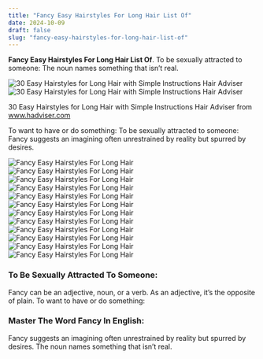```yaml
---
title: "Fancy Easy Hairstyles For Long Hair List Of"
date: 2024-10-09
draft: false
slug: "fancy-easy-hairstyles-for-long-hair-list-of" 
---
```


**Fancy Easy Hairstyles For Long Hair List Of**. To be sexually attracted to someone: The noun names something that isn’t real.

![30 Easy Hairstyles for Long Hair with Simple Instructions Hair Adviser](https://i0.wp.com/www.hadviser.com/wp-content/uploads/2020/08/10-easy-long-hairstyle-CMID-CPjOW1.jpg?resize=898%2C1123&ssl=1)![30 Easy Hairstyles for Long Hair with Simple Instructions Hair Adviser](https://i0.wp.com/www.hadviser.com/wp-content/uploads/2020/08/10-easy-long-hairstyle-CMID-CPjOW1.jpg?resize=898%2C1123&ssl=1)

30 Easy Hairstyles for Long Hair with Simple Instructions Hair Adviser from www.hadviser.com

To want to have or do something: To be sexually attracted to someone: Fancy suggests an imagining often unrestrained by reality but spurred by desires.

![Fancy Easy Hairstyles For Long Hair ](https://cdn2.fabbon.com/uploads/article/image/1360/simple-updo-hairstyles.jpg " 55 Simple And Easy Updo Hairstyles For All Hair Lengths Fabbon")![Fancy Easy Hairstyles For Long Hair ](https://i.pinimg.com/originals/b2/f9/87/b2f98702cde2dbbec371eda94d44776b.jpg " 15 Easy Hairstyles For Medium Hair StepbyStep Easy hairstyles, Cool")![Fancy Easy Hairstyles For Long Hair ](https://i.pinimg.com/originals/1e/3c/df/1e3cdf9f14d15334138d3895598b6810.jpg " 20 Party Hairstyles for Long Hair and Easy Steps to Try Them Out")![Fancy Easy Hairstyles For Long Hair ](https://www.alexgaboury.com/wp-content/uploads/2022/09/Easy-Messy-Updo-Hairstyle.jpg " EASY UPDO WEDDING HAIRSTYLE FOR LONG HAIR Alex Gaboury")![Fancy Easy Hairstyles For Long Hair ](https://beautyreflectionsblog.com/wp-content/uploads/2016/10/1501895158-3082-The-French-Roll.jpg " 15 Amazingly Easy Updo Hairstyles for Long Hair")![Fancy Easy Hairstyles For Long Hair ](https://i.pinimg.com/originals/75/52/40/755240274349f418dbce844ccd6e920b.jpg " Artofit")![Fancy Easy Hairstyles For Long Hair ](https://i0.wp.com/www.hadviser.com/wp-content/uploads/2020/08/10-simple-hairstyle-for-long-hair-B-r70XiDmMQ.jpg?resize=1066%2C1069&ssl=1 " 30 Cute, Quick and Easy Hairstyles for Long Hair Hair Adviser")![Fancy Easy Hairstyles For Long Hair ](https://i.ytimg.com/vi/JVPz6q630Bw/maxresdefault.jpg " Perfect Easy Elegant Hairstyles For Long Hair Fine Short Straight Men Cute")![Fancy Easy Hairstyles For Long Hair ](https://theglossychic.com/wp-content/uploads/2020/05/BFBE77D8-53F0-4D2F-B331-0FB757C66AAC.jpeg " 14 Easy Braided Hairstyles For Long Hair The Glossychic")![Fancy Easy Hairstyles For Long Hair ](http://www.gymbuddynow.com/wp-content/uploads/2017/08/4-46.jpg " 8 Amazing Braided Bun Roll Hairstyle Tutorials for Long Hair Gymbuddy Now")![Fancy Easy Hairstyles For Long Hair ](https://i0.wp.com/www.hadviser.com/wp-content/uploads/2020/08/10-easy-long-hairstyle-CMID-CPjOW1.jpg?resize=898%2C1123&ssl=1 " 30 Easy Hairstyles for Long Hair with Simple Instructions Hair Adviser")![Fancy Easy Hairstyles For Long Hair ](https://i.pinimg.com/originals/ee/32/63/ee3263ce0b82800e871f8e5265fb62fa.jpg " Fast, easy, formal party hairstyles for long hair DIY ideas 2018 all")

### To Be Sexually Attracted To Someone:

Fancy can be an adjective, noun, or a verb. As an adjective, it’s the opposite of plain. To want to have or do something:

### Master The Word Fancy In English:

Fancy suggests an imagining often unrestrained by reality but spurred by desires. The noun names something that isn’t real.